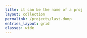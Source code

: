 ```yaml
---
title: it can be the name of a proj
layout: collection
permalink: /projects/last-dump
entries_layout: grid
classes: wide
---
```

